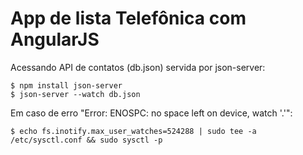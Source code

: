 # App de lista Telefônica com AngularJS


Acessando API de contatos (db.json) servida por json-server:

```
$ npm install json-server
$ json-server --watch db.json
```

Em caso de erro "Error: ENOSPC: no space left on device, watch '.'":

```
$ echo fs.inotify.max_user_watches=524288 | sudo tee -a /etc/sysctl.conf && sudo sysctl -p
```
